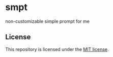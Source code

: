 # smpt

non-customizable simple prompt for me

## License

This repository is licensed under the [MIT license](./LICENSE).

